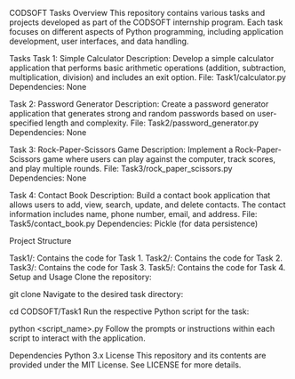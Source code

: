 CODSOFT Tasks
Overview
This repository contains various tasks and projects developed as part of the CODSOFT internship program. Each task focuses on different aspects of Python programming, including application development, user interfaces, and data handling.

Tasks
Task 1: Simple Calculator
Description: Develop a simple calculator application that performs basic arithmetic operations (addition, subtraction, multiplication, division) and includes an exit option.
File: Task1/calculator.py
Dependencies: None

Task 2: Password Generator
Description: Create a password generator application that generates strong and random passwords based on user-specified length and complexity.
File: Task2/password_generator.py
Dependencies: None

Task 3: Rock-Paper-Scissors Game
Description: Implement a Rock-Paper-Scissors game where users can play against the computer, track scores, and play multiple rounds.
File: Task3/rock_paper_scissors.py
Dependencies: None

Task 4: Contact Book
Description: Build a contact book application that allows users to add, view, search, update, and delete contacts. The contact information includes name, phone number, email, and address.
File: Task5/contact_book.py
Dependencies: Pickle (for data persistence)

Project Structure

Task1/: Contains the code for Task 1.
Task2/: Contains the code for Task 2.
Task3/: Contains the code for Task 3.
Task5/: Contains the code for Task 4.
Setup and Usage
Clone the repository:

git clone <repository-url>
Navigate to the desired task directory:

cd CODSOFT/Task1
Run the respective Python script for the task:

python <script_name>.py
Follow the prompts or instructions within each script to interact with the application.

Dependencies
Python 3.x
License
This repository and its contents are provided under the MIT License. See LICENSE for more details.
